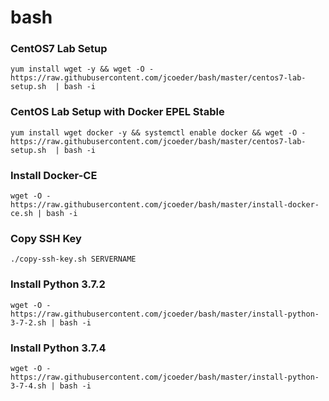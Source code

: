 # bash

### CentOS7 Lab Setup
`yum install wget -y && wget -O - https://raw.githubusercontent.com/jcoeder/bash/master/centos7-lab-setup.sh  | bash -i`

### CentOS Lab Setup with Docker EPEL Stable
`yum install wget docker -y && systemctl enable docker && wget -O - https://raw.githubusercontent.com/jcoeder/bash/master/centos7-lab-setup.sh  | bash -i`

### Install Docker-CE
`wget -O - https://raw.githubusercontent.com/jcoeder/bash/master/install-docker-ce.sh | bash -i`

### Copy SSH Key
`./copy-ssh-key.sh SERVERNAME`

### Install Python 3.7.2
`wget -O - https://raw.githubusercontent.com/jcoeder/bash/master/install-python-3-7-2.sh | bash -i`

### Install Python 3.7.4
`wget -O - https://raw.githubusercontent.com/jcoeder/bash/master/install-python-3-7-4.sh | bash -i`
